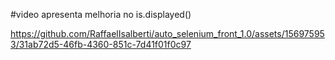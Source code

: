 #video apresenta melhoria no is.displayed()


https://github.com/RaffaelIsalberti/auto_selenium_front_1.0/assets/156975953/31ab72d5-46fb-4360-851c-7d41f01f0c97


